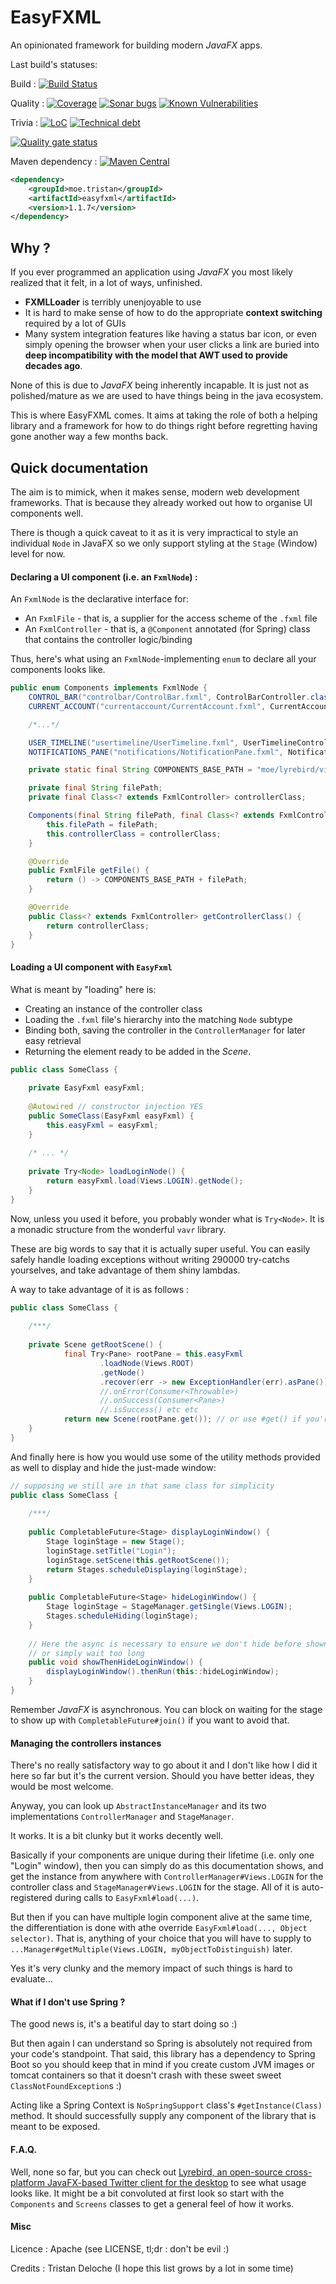 # EasyFXML
An opinionated framework for building modern _JavaFX_ apps.

Last build's statuses:

Build : 
[![Build Status](https://jenkins.tristan.moe/job/EasyFXML/job/master/badge/icon)](https://jenkins.tristan.moe/job/EasyFXML/job/master)

Quality : 
[![Coverage](https://sonar.tristan.moe/api/project_badges/measure?project=moe.tristan%3Aeasyfxml&metric=coverage)](https://sonar.tristan.moe/project/activity?graph=coverage&id=moe.tristan%3Aeasyfxml)
[![Sonar bugs](https://sonar.tristan.moe/api/project_badges/measure?project=moe.tristan%3Aeasyfxml&metric=bugs)](https://sonar.tristan.moe/project/issues?id=moe.tristan%3Aeasyfxml&resolved=false&types=BUG)
[![Known Vulnerabilities](https://snyk.io/test/github/tristan971/easyfxml/badge.svg?targetFile=pom.xml)](https://snyk.io/test/github/tristan971/easyfxml?targetFile=pom.xml)

Trivia : 
[![LoC](https://sonar.tristan.moe/api/project_badges/measure?project=moe.tristan%3Aeasyfxml&metric=ncloc)](https://sonar.tristan.moe/project/activity?graph=coverage&id=moe.tristan%3Aeasyfxml)
[![Technical debt](https://sonar.tristan.moe/api/project_badges/measure?project=moe.tristan%3Aeasyfxml&metric=sqale_index)](https://sonar.tristan.moe/project/issues?facetMode=effort&id=moe.tristan%3Aeasyfxml&resolved=false&types=CODE_SMELL)

[![Quality gate status](https://sonar.tristan.moe/api/project_badges/quality_gate?project=moe.tristan%3Aeasyfxml)](https://sonar.tristan.moe/dashboard?id=moe.tristan%3Aeasyfxml)

Maven dependency : [![Maven Central](https://maven-badges.herokuapp.com/maven-central/moe.tristan/easyfxml/badge.svg)](http://search.maven.org/#artifactdetails%7Cmoe.tristan%7Ceasyfxml%7C1.1.7%7Cjar)
```xml
<dependency>
    <groupId>moe.tristan</groupId>
    <artifactId>easyfxml</artifactId>
    <version>1.1.7</version>
</dependency>
```

## Why ?
If you ever programmed an application using _JavaFX_ you most likely realized 
that it felt, in a lot of ways,  unfinished.

- **FXMLLoader** is terribly unenjoyable to use
- It is hard to make sense of how to do the appropriate **context switching** 
required by a lot of GUIs
- Many system integration features like having a status bar icon, or even simply
opening the browser when your user clicks a link are buried into **deep
incompatibility with the model that AWT used to provide decades ago**.

None of this is due to _JavaFX_ being inherently incapable. 
It is just not as polished/mature as we are used to have things being in the 
java ecosystem.

This is where EasyFXML comes. It aims at taking the role of both a helping library
and a framework for how to do things right before regretting having gone another
way a few months back.

## Quick documentation

The aim is to mimick, when it makes sense, modern web development frameworks.
That is because they already worked out how to organise UI components well.

There is though a quick caveat to it as it is very impractical to style an
individual `Node` in JavaFX so we only support styling at the `Stage` (Window)
level for now.

#### Declaring a UI component (i.e. an `FxmlNode`) :

An `FxmlNode` is the declarative interface for:
- An `FxmlFile` - that is, a supplier for the access scheme of the `.fxml` file
- An `FxmlController` - that is, a `@Component` annotated (for Spring) class that
contains the controller logic/binding

Thus, here's what using an `FxmlNode`-implementing `enum` to declare all your
components looks like.

```java
public enum Components implements FxmlNode {
    CONTROL_BAR("controlbar/ControlBar.fxml", ControlBarController.class),
    CURRENT_ACCOUNT("currentaccount/CurrentAccount.fxml", CurrentAccountController.class)

    /*...*/

    USER_TIMELINE("usertimeline/UserTimeline.fxml", UserTimelineController.class),
    NOTIFICATIONS_PANE("notifications/NotificationPane.fxml", NotificationsController.class);

    private static final String COMPONENTS_BASE_PATH = "moe/lyrebird/view/components/";

    private final String filePath;
    private final Class<? extends FxmlController> controllerClass;

    Components(final String filePath, final Class<? extends FxmlController> controllerClass) {
        this.filePath = filePath;
        this.controllerClass = controllerClass;
    }

    @Override
    public FxmlFile getFile() {
        return () -> COMPONENTS_BASE_PATH + filePath;
    }

    @Override
    public Class<? extends FxmlController> getControllerClass() {
        return controllerClass;
    }
}

```

#### Loading a UI component with `EasyFxml`

What is meant by "loading" here is:
- Creating an instance of the controller class
- Loading the `.fxml` file's hierarchy into the matching `Node` subtype
- Binding both, saving the controller in the `ControllerManager` for
later easy retrieval
- Returning the element ready to be added in the _Scene_.

```java
public class SomeClass {
    
    private EasyFxml easyFxml;
    
    @Autowired // constructor injection YES
    public SomeClass(EasyFxml easyFxml) {
        this.easyFxml = easyFxml;
    }
    
    /* ... */
    
    private Try<Node> loadLoginNode() {
        return easyFxml.load(Views.LOGIN).getNode();
    }
}
```

Now, unless you used it before, you probably wonder what is `Try<Node>`. 
It is a monadic structure from the wonderful `vavr` library.

These are big words to say that it is actually super useful. You can easily
safely handle loading exceptions without writing 290000 try-catchs
yourselves, and take advantage of them shiny lambdas.

A way to take advantage of it is as follows : 

```java
public class SomeClass {
    
    /***/
    
    private Scene getRootScene() {
            final Try<Pane> rootPane = this.easyFxml
                    .loadNode(Views.ROOT)
                    .getNode()
                    .recover(err -> new ExceptionHandler(err).asPane()); //load an error pane instead of just crashing
                    //.onError(Consumer<Throwable>)
                    //.onSuccess(Consumer<Pane>)
                    //.isSuccess() etc etc
            return new Scene(rootPane.get()); // or use #get() if you're already sure it loads
    }
}
```

And finally here is how you would use some of the utility methods provided as well to display and hide the just-made window:
```java
// supposing we still are in that same class for simplicity
public class SomeClass {
    
    /***/
    
    public CompletableFuture<Stage> displayLoginWindow() {
        Stage loginStage = new Stage();
        loginStage.setTitle("Login");
        loginStage.setScene(this.getRootScene());
        return Stages.scheduleDisplaying(loginStage);
    }
    
    public CompletableFuture<Stage> hideLoginWindow() {
        Stage loginStage = StageManager.getSingle(Views.LOGIN);
        Stages.scheduleHiding(loginStage);
    }
    
    // Here the async is necessary to ensure we don't hide before shown
    // or simply wait too long
    public void showThenHideLoginWindow() {
        displayLoginWindow().thenRun(this::hideLoginWindow);
    }
}
```

Remember _JavaFX_ is asynchronous. You can block on waiting for the stage
to show up with `CompletableFuture#join()` if you want to avoid that.

#### Managing the controllers instances

There's no really satisfactory way to go about it and I don't like how
I did it here so far but it's the current version.
Should you have better ideas, they would be most welcome.

Anyway, you can look up `AbstractInstanceManager` and its two
implementations `ControllerManager` and `StageManager`.

It works. It is a bit clunky but it works decently well.

Basically if your components are unique during their lifetime
(i.e. only one "Login" window), then you can simply do as 
this documentation shows, and get the instance from anywhere
with `ControllerManager#Views.LOGIN` for the controller class
and `StageManager#Views.LOGIN` for the stage. All of it is
auto-registered during calls to `EasyFxml#load(...)`.

But then if you can have multiple login component alive at the
same time, the differentiation is done with athe override 
`EasyFxml#load(..., Object selector)`. That is, anything of your
choice that you will have to supply to 
`...Manager#getMultiple(Views.LOGIN, myObjectToDistinguish)` later.

Yes it's very clunky and the memory impact of such things is hard
to evaluate...


#### What if I don't use Spring ?

The good news is, it's a beatiful day to start doing so :)

But then again I can understand so Spring is absolutely not required from your
code's standpoint. That said, this library has a dependency to Spring Boot so
you should keep that in mind if you create custom JVM images or tomcat containers
so that it doesn't crash with these sweet sweet `ClassNotFoundException`s :)

Acting like a Spring Context is `NoSpringSupport` class's `#getInstance(Class)`
method. It should successfully supply any component of the library that is meant
to be exposed.

#### F.A.Q.

Well, none so far, but you can check out [Lyrebird, an open-source cross-platform JavaFX-based Twitter client for the desktop](https://github.com/Tristan971/Lyrebird)
to see what usage looks like.
It might be a bit convoluted at first look so start with the `Components` and `Screens` classes to get a general feel of how it works.

#### Misc

Licence : Apache (see LICENSE, tl;dr : don't be evil :)

Credits : Tristan Deloche (I hope this list grows by a lot in some time)
